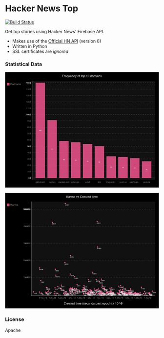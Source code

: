 Hacker News Top
==============

[![Build Status](https://travis-ci.org/rylans/hackernews-top.svg?branch=master)](https://travis-ci.org/rylans/hackernews-top)

Get top stories using Hacker News' Firebase API.

* Makes use of the [Official HN API](https://github.com/HackerNews/API) (version 0)
* Written in Python
* SSL certificates are _ignored_

### Statistical Data

![Domain Frequency](diagrams/frequency_bar.png)

![Karma By Created Time](diagrams/karma_created.png)

### License

Apache
